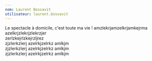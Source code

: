 ```yaml
---
nom: Laurent Bossavit
utilisateur: laurent.bossavit
---
```

<p>Le spectacle à domicile, c'est toute ma vie ! amzlekrjamzelkrjamkejrma<br>
azelkrjzlekrjzlekrzjer<br>
zerlzkejrlzkejrzljrez<br>
zjzlerkzlerj azelrkjzelrkz amlkjm<br>
zjzlerkzlerj azelrkjzelrkz amlkjm<br>
zjzlerkzlerj azelrkjzelrkz amlkjm<br>
